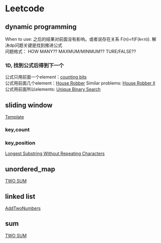 # Leetcode
## dynamic programming
When to use: 之后的结果对前面没有影响。或者说存在关系 F(n)=f(F(k<n)). 解决dp问题关键是找到推进公式  
问题格式： HOW MANY?? MAXMUM/MINMUM?? TURE/FALSE??  
### 1D, 找到公式后得到下一个
公式只用前面一个element：[counting bits](https://github.com/chbyang/Leetcode/blob/master/code/0338Counting%20Bits.h)  
公式用前面几个element：[House Robber](https://github.com/chbyang/Leetcode/blob/master/code/0198House%20Robber.h) Similar problems: [House Robber II](https://github.com/chbyang/Leetcode/blob/master/code/0213House%20Robber%20II.h)
公式用前面所以elements: [Unique Binary Search](https://github.com/chbyang/Leetcode/blob/master/code/0096Unique%20Binary%20Search%20Trees.h)  
## sliding window
[Template](https://github.com/chbyang/Leetcode/blob/master/template/SlidingWindow1.cpp)
### key,count

### key,position
[Longest Substring Without Repeating Characters](https://github.com/chbyang/Leetcode/blob/master/code/0003LongestSubstrWithoutRepeatingCharacters.h)
## unordered_map
[TWO SUM](https://github.com/chbyang/Leetcode/blob/master/code/0001TwoSum.h) 

## linked list
[AddTwoNumbers](https://github.com/chbyang/Leetcode/blob/master/code/0002AddTwoNumbers.h)

## sum
[TWO SUM](https://github.com/chbyang/Leetcode/blob/master/code/0001TwoSum.h) 
